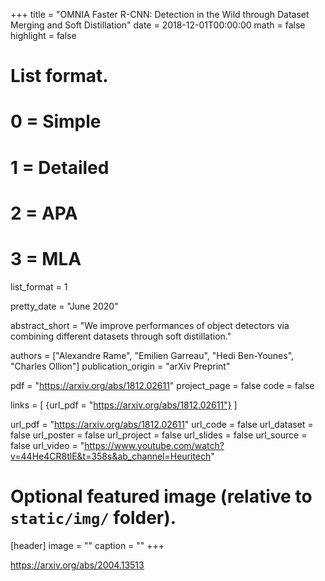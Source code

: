 +++
title = "OMNIA Faster R-CNN: Detection in the Wild through Dataset Merging and Soft Distillation"
date = 2018-12-01T00:00:00
math = false
highlight = false

# List format.
#   0 = Simple
#   1 = Detailed
#   2 = APA
#   3 = MLA
list_format = 1

pretty_date = "June 2020"

abstract_short = "We improve performances of object detectors via combining different datasets through soft distillation."

authors = ["Alexandre Rame", "Emilien Garreau", "Hedi Ben-Younes", "Charles Ollion"]
publication_origin = "arXiv Preprint"

pdf = "https://arxiv.org/abs/1812.02611"
project_page = false
code = false

links = [
    {url_pdf = "https://arxiv.org/abs/1812.02611"}
]

url_pdf = "https://arxiv.org/abs/1812.02611"
url_code =  false
url_dataset = false
url_poster = false
url_project = false
url_slides = false
url_source = false
url_video = "https://www.youtube.com/watch?v=44He4CR8tlE&t=358s&ab_channel=Heuritech"


# Optional featured image (relative to `static/img/` folder).
[header]
image = ""
caption = ""
+++

https://arxiv.org/abs/2004.13513
